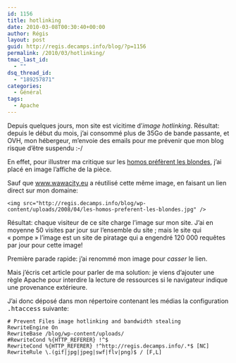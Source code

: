 ```yaml
---
id: 1156
title: hotlinking
date: 2010-03-08T00:30:40+00:00
author: Régis
layout: post
guid: http://regis.decamps.info/blog/?p=1156
permalink: /2010/03/hotlinking/
tmac_last_id:
  - ""
dsq_thread_id:
  - "189257871"
categories:
  - Général
tags:
  - Apache
---
```

Depuis quelques jours, mon site est vicitime d’_image hotlinking_. Résultat: depuis le début du mois, j’ai consommé plus de 35Go de bande passante, et OVH, mon hébergeur, m’envoie des emails pour me prévenir que mon blog risque d’être suspendu :-/

En effet, pour illustrer ma critique sur les [homos préfèrent les blondes](http://regis.decamps.info/blog/2008/04/les-homos-preferent-les-blondes/), j’ai placé en image l’affiche de la pièce.

Sauf que <a href="http://www.wawacity.eu/96624-Les-homos-preferent-les-blondes-Megaupload.html" rel="nofollow" >www.wawacity.eu</a> a réutilisé cette même image, en faisant un lien direct sur mon domaine:

    
    <img src="http://regis.decamps.info/blog/wp-content/uploads/2008/04/les-homos-preferent-les-blondes.jpg" />
    

Résultat: chaque visiteur de ce site charge l’image sur mon site. J’ai en moyenne 50 visites par jour sur l’ensemble du site ; mais le site qui « pompe » l’image est un site de piratage qui a engendré 120 000 requêtes par jour pour cette image!

Première parade rapide: j’ai renommé mon image pour _casser_ le lien.

Mais j’écris cet article pour parler de ma solution: je viens d’ajouter une règle Apache pour interdire la lecture de ressources si le navigateur indique une provenance extérieure.

J’ai donc déposé dans mon répertoire contenant les médias la configuration <tt>.htaccess</tt> suivante:

    
    # Prevent Files image hotlinking and bandwidth stealing
    RewriteEngine On
    RewriteBase /blog/wp-content/uploads/
    #RewriteCond %{HTTP_REFERER} !^$
    RewriteCond %{HTTP_REFERER} !^http://regis.decamps.info/.*$ [NC]
    RewriteRule \.(gif|jpg|jpeg|swf|flv|png)$ / [F,L]
